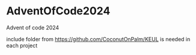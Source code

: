 # AdventOfCode2024
Advent of code 2024

include folder from https://github.com/CoconutOnPalm/KEUL is needed in each project
